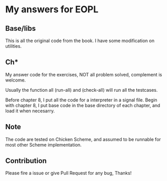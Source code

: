 
# My answers for EOPL

## Base/libs

This is all the original code from the book. I have some modification on utilities.

## Ch*

My answer code for the exercises, NOT all problem solved, complement is welcome.

Usually the function all (run-all) and (check-all) will run all the testcases.

Before chapter 8, I put all the code for a interpreter in a signal file.
Begin with chapter 8, I put base code in the base directory of each chapter, and load it when necesarry.

## Note
The code are tested on Chicken Scheme,
and assumed to be runnable for most other Scheme implementation.

## Contribution
Please fire a issue or give Pull Request for any bug, Thanks!
